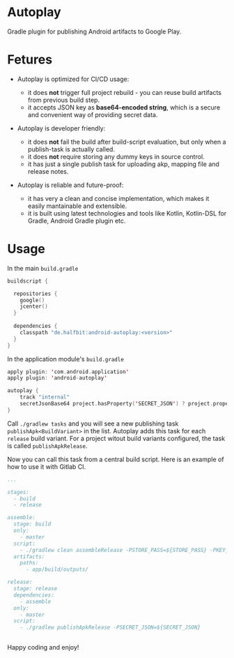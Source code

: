# Autoplay
Gradle plugin for publishing Android artifacts to Google Play.

# Fetures

- Autoplay is optimized for CI/CD usage:
  - it does **not** trigger full project rebuild - you can reuse build artifacts from previous build step.
  - it accepts JSON key as **base64-encoded string**, which is a secure and convenient way of providing secret data.
  
- Autoplay is developer friendly:
  - it does **not** fail the build after build-script evaluation, but only when a publish-task is actually called.
  - it does **not** require storing any dummy keys in source control.
  - it has just a single publish task for uploading akp, mapping file and release notes.
  
- Autoplay is reliable and future-proof:
  - it has very a clean and concise implementation, which makes it easily mantainable and extensible.
  - it is built using latest technologies and tools like Kotlin, Kotlin-DSL for Gradle, Android Gradle plugin etc.
  
# Usage

In the main `build.gradle`

```kotlin
buildscript {

  repositories {
    google()
    jcenter()  
  }
  
  dependencies {
    classpath "de.halfbit:android-autoplay:<version>"
  }
}
```

In the application module's `build.gradle`

```kotlin
apply plugin: 'com.android.application'
apply plugin: 'android-autoplay'

autoplay {
    track "internal"
    secretJsonBase64 project.hasProperty('SECRET_JSON') ? project.property('SECRET_JSON') : ''
}
```

Call `./gradlew tasks` and you will see a new publishing task `publishApk<BuildVariant>` in the list. Autoplay adds this task for each `release` build variant. For a project witout build variants configured, the task is called `publishApkRelease`.

Now you can call this task from a central build script. Here is an example of how to use it with Gitlab CI.

```yml
...

stages:
  - build
  - release

assemble:
  stage: build
  only:
    - master
  script:
    - ./gradlew clean assembleRelease -PSTORE_PASS=${STORE_PASS} -PKEY_PASS=${KEY_PASS}
  artifacts:
    paths:
      - app/build/outputs/

release:
  stage: release
  dependencies:
    - assemble
  only:
    - master
  script:
    - ./gradlew publishApkRelease -PSECRET_JSON=${SECRET_JSON}
    

```

Happy coding and enjoy!
